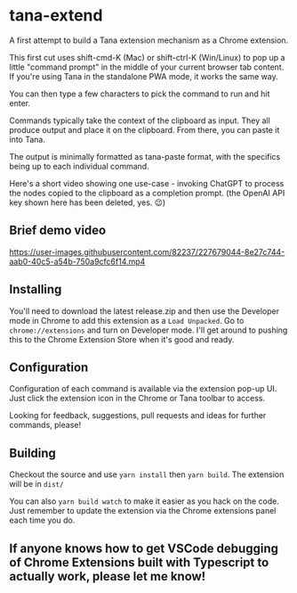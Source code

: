 # tana-extend

A first attempt to build a Tana extension mechanism as a Chrome extension.

This first cut uses shift-cmd-K (Mac) or shift-ctrl-K (Win/Linux) to pop up a little
"command prompt" in the middle of your current browser tab content. If you're using 
Tana in the standalone PWA mode, it works the same way.

You can then type a few characters to pick the command to run and hit enter.

Commands typically take the context of the clipboard as input. They all produce
output and place it on the clipboard. From there, you can paste it into Tana.

The output is minimally formatted as tana-paste format, with the specifics
being up to each individual command.

Here's a short video showing one use-case - invoking ChatGPT to process the 
nodes copied to the clipboard as a completion prompt. (the OpenAI API key shown 
here has been deleted, yes. :wink:)

## Brief demo video
https://user-images.githubusercontent.com/82237/227679044-8e27c744-aab0-40c5-a54b-750a9cfc6f14.mp4

## Installing
You'll need to download the latest release.zip and then use the Developer mode in Chrome
to add this extension as a `Load Unpacked`. Go to `chrome://extensions` and turn on Developer mode.
I'll get around to pushing this to the Chrome Extension Store when it's good and ready.

## Configuration
Configuration of each command is available via the extension pop-up UI. Just click
the extension icon in the Chrome or Tana toolbar to access.

Looking for feedback, suggestions, pull requests and ideas for further commands, please!

## Building
Checkout the source and use `yarn install` then `yarn build`. The extension will be in `dist/`

You can also `yarn build watch` to make it easier as you hack on the code. Just remember to update
the extension via the Chrome extensions panel each time you do. 

## If anyone knows how to get VSCode debugging of Chrome Extensions built with Typescript to actually work, please let me know!
